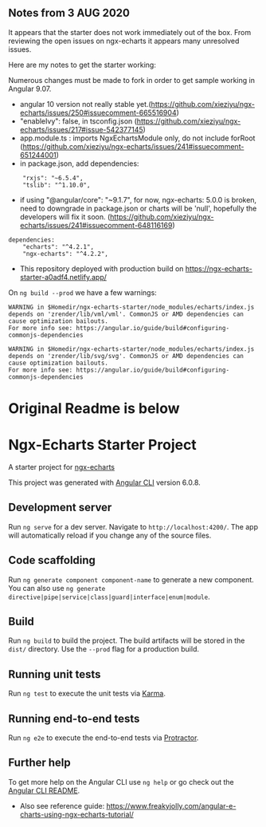 ## Notes from 3 AUG 2020 

It appears that the starter does not work immediately out of the box. 
From reviewing the open issues on ngx-echarts it appears many unresolved issues. 

Here are my notes to get the starter working:

Numerous changes must be made to fork in order to get sample working in Angular 9.07. 

-  angular 10 version not really stable yet.(https://github.com/xieziyu/ngx-echarts/issues/250#issuecomment-665516904) 
-  "enableIvy": false, in tsconfig.json (https://github.com/xieziyu/ngx-echarts/issues/217#issue-542377145)
-  app.module.ts : imports NgxEchartsModule only, do not include forRoot (https://github.com/xieziyu/ngx-echarts/issues/241#issuecomment-651244001)
- in package.json, add dependencies: 

```
    "rxjs": "~6.5.4",
    "tslib": "^1.10.0",
```

- if using "@angular/core": "~9.1.7", for now, ngx-echarts: 5.0.0 is broken, need to downgrade in package.json or charts will be 'null', hopefully the developers will fix it soon. (https://github.com/xieziyu/ngx-echarts/issues/241#issuecomment-648116169)


```
dependencies:
    "echarts": "^4.2.1",
    "ngx-echarts": "^4.2.2",
```

- This repository deployed with production build on https://ngx-echarts-starter-a0adf4.netlify.app/

On `ng build --prod` we have a few warnings: 

```
WARNING in $Homedir/ngx-echarts-starter/node_modules/echarts/index.js depends on 'zrender/lib/vml/vml'. CommonJS or AMD dependencies can cause optimization bailouts.
For more info see: https://angular.io/guide/build#configuring-commonjs-dependencies

WARNING in $Homedir/ngx-echarts-starter/node_modules/echarts/index.js depends on 'zrender/lib/svg/svg'. CommonJS or AMD dependencies can cause optimization bailouts.
For more info see: https://angular.io/guide/build#configuring-commonjs-dependencies
```


Original Readme is below
=========================

# Ngx-Echarts Starter Project

A starter project for [ngx-echarts](https://github.com/xieziyu/ngx-echarts)

This project was generated with [Angular CLI](https://github.com/angular/angular-cli) version 6.0.8.

## Development server

Run `ng serve` for a dev server. Navigate to `http://localhost:4200/`. The app will automatically reload if you change any of the source files.

## Code scaffolding

Run `ng generate component component-name` to generate a new component. You can also use `ng generate directive|pipe|service|class|guard|interface|enum|module`.

## Build

Run `ng build` to build the project. The build artifacts will be stored in the `dist/` directory. Use the `--prod` flag for a production build.

## Running unit tests

Run `ng test` to execute the unit tests via [Karma](https://karma-runner.github.io).

## Running end-to-end tests

Run `ng e2e` to execute the end-to-end tests via [Protractor](http://www.protractortest.org/).

## Further help

To get more help on the Angular CLI use `ng help` or go check out the [Angular CLI README](https://github.com/angular/angular-cli/blob/master/README.md).


-  Also see reference guide: https://www.freakyjolly.com/angular-e-charts-using-ngx-echarts-tutorial/
